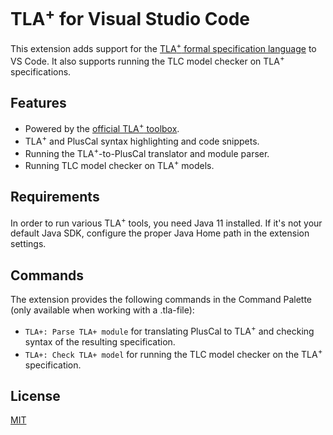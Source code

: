 # TLA<sup>+</sup> for Visual Studio Code

This extension adds support for the [TLA<sup>+</sup> formal specification language](http://research.microsoft.com/en-us/um/people/lamport/tla/tla.html) to VS Code. It also supports running the TLC model checker on TLA<sup>+</sup> specifications.

## Features

- Powered by the [official TLA<sup>+</sup> toolbox](https://github.com/tlaplus/tlaplus).
- TLA<sup>+</sup> and PlusCal syntax highlighting and code snippets.
- Running the TLA<sup>+</sup>-to-PlusCal translator and module parser.
- Running TLC model checker on TLA<sup>+</sup> models.

## Requirements

In order to run various TLA<sup>+</sup> tools, you need Java 11 installed. If it's not your default Java SDK, configure the proper Java Home path in the extension settings.

## Commands

The extension provides the following commands in the Command Palette (only available when working with a .tla-file):

- `TLA+: Parse TLA+ module` for translating PlusCal to TLA<sup>+</sup> and checking syntax of the resulting specification.
- `TLA+: Check TLA+ model` for running the TLC model checker on the TLA<sup>+</sup> specification.

## License

[MIT](LICENSE)
